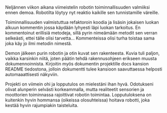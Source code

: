 Neljännen viikon aikana viimeistelin robotin toiminnallisuuden valmiiksi ennen demoa. Robotilta löytyy nyt reaktio kaikille sen tunnistamille väreille.

Toiminnallisuuden valmistuttua refaktoroin koodia ja lisäsin jokaisen luokan alkuun kommentin jossa käydään lyhyesti läpi luokan tarkoitus. En kommentoinut erillisiä metodeja, sillä pyrin nimeämään metodit sen verran selkeästi, ettei tälle olisi tarvetta... Kommenteissa olisi turha toistaa sama joka käy jo ilmi metodin nimestä.

Demon jälkeen purin robotin ja otin kuvat sen rakenteesta. Kuvia tuli paljon, vaikka karsinkin niitä, joten päätin tehdä rakennusohjeen erikseen muusta dokumennoinnista. Kirjoitin myös dokumentin projektille docs kansion README tiedostona, jolloin dokumentti tulee kansioon saavuttaessa helposti automaaattisesti näkyviin.

Projekti on viimein ohi ja lopputulos on mielestäni ihan hyvä. Odotukseni olivat alunperin selvästi korkeammalla, mutta realiteetit sensorien ja moottorien toiminnassa rajoittivat robotin toimintaa. Lopputuloksena on kuitenkin hyvin hommansa (oikeissa olosuhteissa) hoitava robotti, joka kestää hyvin rajumpiakin taisteluita.